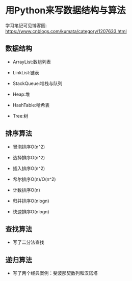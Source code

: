 # 用Python来写数据结构与算法

学习笔记可见博客园: https://www.cnblogs.com/kumata/category/1207633.html  


## 数据结构

- ArrayList:数组列表  

- LinkList:链表  

- StackQueue:堆栈与队列  

- Heap:堆  

- HashTable:哈希表  

- Tree:树


## 排序算法

- 冒泡排序O(n^2)

- 选择排序O(n^2)

- 插入排序O(n^2)

- 希尔排序O(n)/O(n^2) 

- 计数排序O(n)

- 归并排序O(nlogn)

- 快速排序O(nlogn) 
 
 
## 查找算法  

- 写了二分法查找


## 递归算法

- 写了两个经典案例：斐波那契数列和汉诺塔



